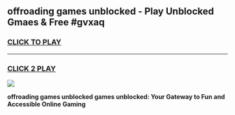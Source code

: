
## offroading games unblocked - Play Unblocked Gmaes & Free #gvxaq
<h3>
<a href="https://news.freeplayer.one?title=offroading_games_unblocked&ref=03M">CLICK TO PLAY</a></h3>
<hr>

<h3>
<a href="https://news.freeplayer.one?title=offroading_games_unblocked&ref=03M">CLICK 2 PLAY</a>
  
</h3>

<a href="https://news.freeplayer.one?title=offroading_games_unblocked&ref=03M"><img src="https://clearcache.store/games.png"></a>


**offroading games unblocked games unblocked: Your Gateway to Fun and Accessible Online Gaming**

